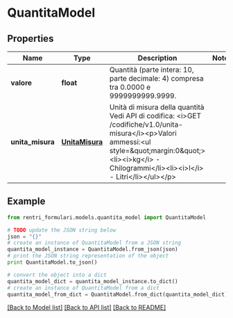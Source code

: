 # QuantitaModel


## Properties
Name | Type | Description | Notes
------------ | ------------- | ------------- | -------------
**valore** | **float** | Quantità (parte intera: 10, parte decimale: 4) compresa tra 0.0000 e 9999999999.9999. | 
**unita_misura** | [**UnitaMisura**](UnitaMisura.md) | Unità di misura della quantità  Vedi API di codifica: &lt;i&gt;GET /codifiche/v1.0/unita-misura&lt;/i&gt;&lt;p&gt;Valori ammessi:&lt;ul style&#x3D;\&quot;margin:0\&quot;&gt;&lt;li&gt;&lt;i&gt;kg&lt;/i&gt; - Chilogrammi&lt;/li&gt;&lt;li&gt;&lt;i&gt;l&lt;/i&gt; - Litri&lt;/li&gt;&lt;/ul&gt;&lt;/p&gt; | 

## Example

```python
from rentri_formulari.models.quantita_model import QuantitaModel

# TODO update the JSON string below
json = "{}"
# create an instance of QuantitaModel from a JSON string
quantita_model_instance = QuantitaModel.from_json(json)
# print the JSON string representation of the object
print QuantitaModel.to_json()

# convert the object into a dict
quantita_model_dict = quantita_model_instance.to_dict()
# create an instance of QuantitaModel from a dict
quantita_model_from_dict = QuantitaModel.from_dict(quantita_model_dict)
```
[[Back to Model list]](../README.md#documentation-for-models) [[Back to API list]](../README.md#documentation-for-api-endpoints) [[Back to README]](../README.md)



